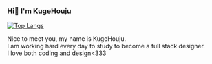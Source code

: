 ### Hi👋 I'm KugeHouju

[![Top Langs](https://github-readme-stats.vercel.app/api/top-langs/?username=kugehouju
)](https://github.com/anuraghazra/github-readme-stats)


<p>Nice to meet you, my name is KugeHouju.<br>
  I am working hard every day to study to become a full stack designer.<br>
  I love both coding and design<333</p>
